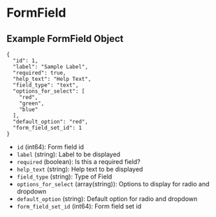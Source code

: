 # FormField

## Example FormField Object

```
{
  "id": 1,
  "label": "Sample Label",
  "required": true,
  "help_text": "Help Text",
  "field_type": "text",
  "options_for_select": [
    "red",
    "green",
    "blue"
  ],
  "default_option": "red",
  "form_field_set_id": 1
}
```

* `id` (int64): Form field id
* `label` (string): Label to be displayed
* `required` (boolean): Is this a required field?
* `help_text` (string): Help text to be displayed
* `field_type` (string): Type of Field
* `options_for_select` (array(string)): Options to display for radio and dropdown
* `default_option` (string): Default option for radio and dropdown
* `form_field_set_id` (int64): Form field set id
